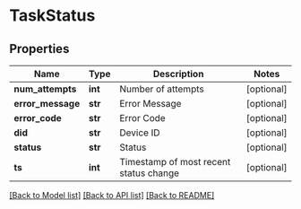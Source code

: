# TaskStatus

## Properties
Name | Type | Description | Notes
------------ | ------------- | ------------- | -------------
**num_attempts** | **int** | Number of attempts | [optional] 
**error_message** | **str** | Error Message | [optional] 
**error_code** | **str** | Error Code | [optional] 
**did** | **str** | Device ID | [optional] 
**status** | **str** | Status | [optional] 
**ts** | **int** | Timestamp of most recent status change | [optional] 

[[Back to Model list]](../README.md#documentation-for-models) [[Back to API list]](../README.md#documentation-for-api-endpoints) [[Back to README]](../README.md)


